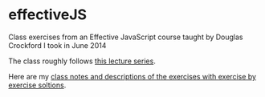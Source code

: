 effectiveJS
===========

Class exercises from an Effective JavaScript course taught by Douglas Crockford I took in June 2014

The class roughly follows [this lecture series](http://yuiblog.com/crockford/).

Here are my  [class notes and descriptions of the exercises with exercise by exercise soltions](https://www.evernote.com/pub/dandoug/efectivejavascriptjune2014).


